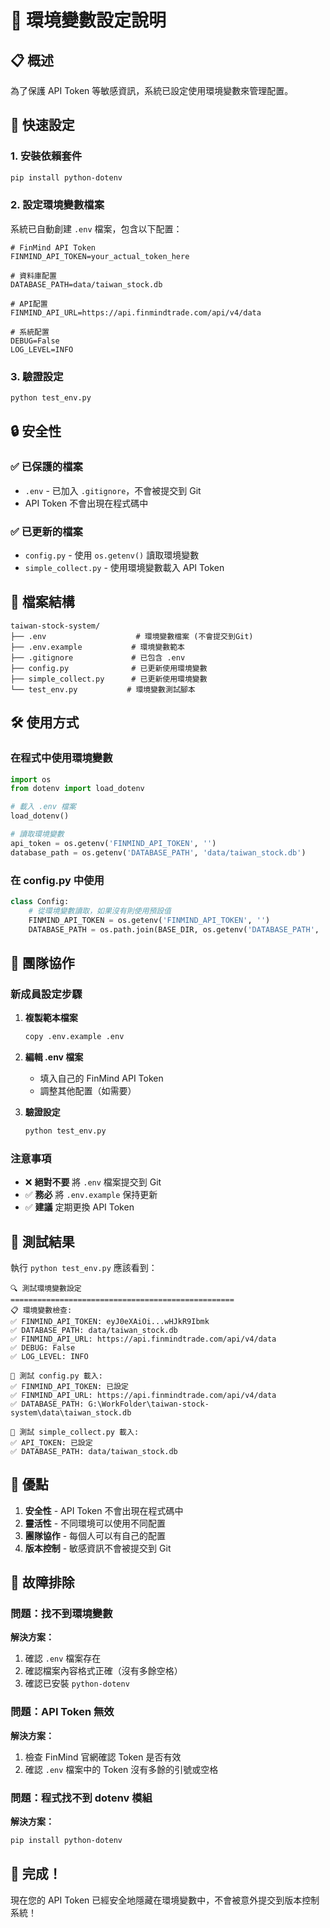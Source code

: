 # 🔐 環境變數設定說明

## 📋 概述

為了保護 API Token 等敏感資訊，系統已設定使用環境變數來管理配置。

## 🚀 快速設定

### 1. 安裝依賴套件
```bash
pip install python-dotenv
```

### 2. 設定環境變數檔案
系統已自動創建 `.env` 檔案，包含以下配置：

```env
# FinMind API Token
FINMIND_API_TOKEN=your_actual_token_here

# 資料庫配置
DATABASE_PATH=data/taiwan_stock.db

# API配置
FINMIND_API_URL=https://api.finmindtrade.com/api/v4/data

# 系統配置
DEBUG=False
LOG_LEVEL=INFO
```

### 3. 驗證設定
```bash
python test_env.py
```

## 🔒 安全性

### ✅ 已保護的檔案
- `.env` - 已加入 `.gitignore`，不會被提交到 Git
- API Token 不會出現在程式碼中

### ✅ 已更新的檔案
- `config.py` - 使用 `os.getenv()` 讀取環境變數
- `simple_collect.py` - 使用環境變數載入 API Token

## 📁 檔案結構

```
taiwan-stock-system/
├── .env                    # 環境變數檔案 (不會提交到Git)
├── .env.example           # 環境變數範本
├── .gitignore             # 已包含 .env
├── config.py              # 已更新使用環境變數
├── simple_collect.py      # 已更新使用環境變數
└── test_env.py           # 環境變數測試腳本
```

## 🛠️ 使用方式

### 在程式中使用環境變數

```python
import os
from dotenv import load_dotenv

# 載入 .env 檔案
load_dotenv()

# 讀取環境變數
api_token = os.getenv('FINMIND_API_TOKEN', '')
database_path = os.getenv('DATABASE_PATH', 'data/taiwan_stock.db')
```

### 在 config.py 中使用

```python
class Config:
    # 從環境變數讀取，如果沒有則使用預設值
    FINMIND_API_TOKEN = os.getenv('FINMIND_API_TOKEN', '')
    DATABASE_PATH = os.path.join(BASE_DIR, os.getenv('DATABASE_PATH', 'data/taiwan_stock.db'))
```

## 🔄 團隊協作

### 新成員設定步驟

1. **複製範本檔案**
   ```bash
   copy .env.example .env
   ```

2. **編輯 .env 檔案**
   - 填入自己的 FinMind API Token
   - 調整其他配置（如需要）

3. **驗證設定**
   ```bash
   python test_env.py
   ```

### 注意事項

- ❌ **絕對不要** 將 `.env` 檔案提交到 Git
- ✅ **務必** 將 `.env.example` 保持更新
- ✅ **建議** 定期更換 API Token

## 🧪 測試結果

執行 `python test_env.py` 應該看到：

```
🔍 測試環境變數設定
==================================================
📋 環境變數檢查:
✅ FINMIND_API_TOKEN: eyJ0eXAiOi...wHJkR9Ibmk
✅ DATABASE_PATH: data/taiwan_stock.db
✅ FINMIND_API_URL: https://api.finmindtrade.com/api/v4/data
✅ DEBUG: False
✅ LOG_LEVEL: INFO

🧪 測試 config.py 載入:
✅ FINMIND_API_TOKEN: 已設定
✅ FINMIND_API_URL: https://api.finmindtrade.com/api/v4/data
✅ DATABASE_PATH: G:\WorkFolder\taiwan-stock-system\data\taiwan_stock.db

🧪 測試 simple_collect.py 載入:
✅ API_TOKEN: 已設定
✅ DATABASE_PATH: data/taiwan_stock.db
```

## 🎯 優點

1. **安全性** - API Token 不會出現在程式碼中
2. **靈活性** - 不同環境可以使用不同配置
3. **團隊協作** - 每個人可以有自己的配置
4. **版本控制** - 敏感資訊不會被提交到 Git

## 🚨 故障排除

### 問題：找不到環境變數
**解決方案：**
1. 確認 `.env` 檔案存在
2. 確認檔案內容格式正確（沒有多餘空格）
3. 確認已安裝 `python-dotenv`

### 問題：API Token 無效
**解決方案：**
1. 檢查 FinMind 官網確認 Token 是否有效
2. 確認 `.env` 檔案中的 Token 沒有多餘的引號或空格

### 問題：程式找不到 dotenv 模組
**解決方案：**
```bash
pip install python-dotenv
```

## 🎉 完成！

現在您的 API Token 已經安全地隱藏在環境變數中，不會被意外提交到版本控制系統！

